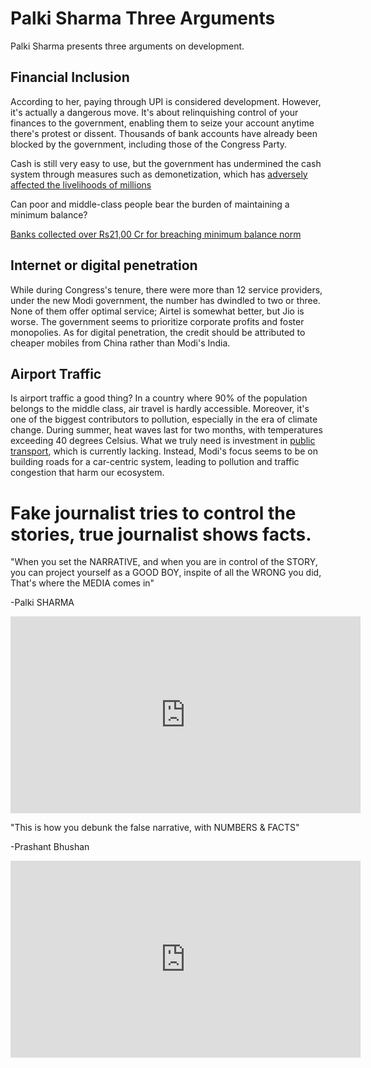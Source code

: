 # Palki Sharma Three Arguments



Palki Sharma presents three arguments on development.

## Financial Inclusion

According to her, paying through UPI is considered development. However, it's actually a dangerous move. It's about relinquishing control of your finances to the government, enabling them to seize your account anytime there's protest or dissent. Thousands of bank accounts have already been blocked by the government, including those of the Congress Party.

Cash is still very easy to use, but the government has undermined the cash system through measures such as demonetization, which has [adversely affected the livelihoods of millions](https://www.sciencedirect.com/science/article/abs/pii/S0165176518302143)


Can poor and middle-class people bear the burden of maintaining a minimum balance?

[Banks collected over Rs21,00 Cr for breaching minimum balance norm](../image/minimum_balance.jpg)

## Internet or digital penetration

While during Congress's tenure, there were more than 12 service providers, under the new Modi government, the number has dwindled to two or three. None of them offer optimal service; Airtel is somewhat better, but Jio is worse. The government seems to prioritize corporate profits and foster monopolies. As for digital penetration, the credit should be attributed to cheaper mobiles from China rather than Modi's India.

## Airport Traffic

Is airport traffic a good thing? In a country where 90% of the population belongs to the middle class, air travel is hardly accessible. Moreover, it's one of the biggest contributors to pollution, especially in the era of climate change. During summer, heat waves last for two months, with temperatures exceeding 40 degrees Celsius. What we truly need is investment in [public transport](https://iambrainstorming.github.io/chapters/road-planning-of-cities.html), which is currently lacking. Instead, Modi's focus seems to be on building roads for a car-centric system, leading to pollution and traffic congestion that harm our ecosystem.

# Fake journalist tries to control the stories, true journalist shows facts.

"When you set the NARRATIVE, and when you are in control of the STORY, you can project yourself as a GOOD BOY, inspite of all the WRONG you did, That's where the MEDIA comes in"

-Palki SHARMA

<iframe width="560" height="315" src="https://www.youtube.com/embed/yjFEYRN17hU?si=a8YTPmHKOPZf3gP2" title="YouTube video player" frameborder="0" allow="accelerometer; autoplay; clipboard-write; encrypted-media; gyroscope; picture-in-picture; web-share" referrerpolicy="strict-origin-when-cross-origin" allowfullscreen></iframe>


"This is how you debunk the false narrative, with NUMBERS & FACTS"

-Prashant Bhushan

<iframe width="560" height="315" src="https://www.youtube.com/embed/t4ymo3DdgTk?si=QCt5inVH-9CSHPKt" title="YouTube video player" frameborder="0" allow="accelerometer; autoplay; clipboard-write; encrypted-media; gyroscope; picture-in-picture; web-share" referrerpolicy="strict-origin-when-cross-origin" allowfullscreen></iframe>
